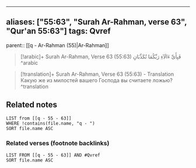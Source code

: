 
---
aliases: ["55:63", "Surah Ar-Rahman, verse 63", "Qur'an 55:63"]
tags: Qvref
---

parent:: [[q - Ar-Rahman (55)|Ar-Rahman]]

> [!arabic]+ Surah Ar-Rahman, Verse 63 (55:63)
> <span class="quran-arabic">فَبِأَىِّ ءَالَآءِ رَبِّكُمَا تُكَذِّبَانِ</span>
^arabic

> [!translation]+ Surah Ar-Rahman, Verse 63 (55:63) - Translation
> Какую же из милостей вашего Господа вы считаете ложью?
^translation



## Related notes
```dataview
LIST from [[q - 55 - 63]]
WHERE !contains(file.name, "q - ")
SORT file.name ASC
```

### Related verses (footnote backlinks)
```dataview
LIST FROM [[q - 55 - 63]] AND #Qvref
SORT file.name ASC
```

